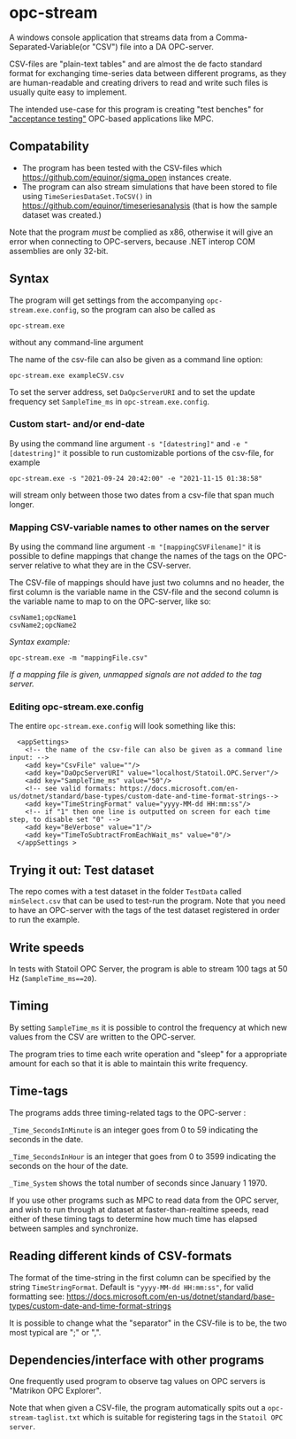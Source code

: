 # opc-stream
A windows console application that streams data from a Comma-Separated-Variable(or "CSV") file into a DA OPC-server. 

CSV-files are "plain-text tables" and are almost the de facto standard format for exchanging time-series data between different programs,
as they are human-readable and creating drivers to read and write such files is usually quite easy to implement.

The intended use-case for this program is creating "test benches" for ["acceptance testing"](https://www.agilealliance.org/glossary/acceptance/) OPC-based applications like MPC. 

## Compatability

- The program has been tested with the CSV-files which https://github.com/equinor/sigma_open instances create.
- The program can also stream simulations that have been stored to file using ``TimeSeriesDataSet.ToCSV()`` in
https://github.com/equinor/timeseriesanalysis (that is how the sample dataset was created.)

Note that the program *must* be complied as x86, otherwise it will give an error when connecting to OPC-servers, because .NET interop COM assemblies are only 32-bit. 

## Syntax

The program will get settings from the accompanying ``opc-stream.exe.config``, so the program can also be called as
```
opc-stream.exe
```
without any command-line argument

The name of the csv-file can also be given as a command line option:
```
opc-stream.exe exampleCSV.csv
```
To set the server address, set ``DaOpcServerURI``  and to set the update frequency set ``SampleTime_ms`` in ``opc-stream.exe.config``.

### Custom start- and/or end-date

By using the command line argument ``-s "[datestring]"`` and ``-e "[datestring]"`` it possible to run customizable portions of 
the csv-file, for example

```
opc-stream.exe -s "2021-09-24 20:42:00" -e "2021-11-15 01:38:58"
```
will stream only between those two dates from a csv-file that span much longer.

### Mapping CSV-variable names to other names on the server

By using the command line argument ``-m "[mappingCSVFilename]"`` it is possible to define mappings that 
change the names of the tags on the OPC-server relative to what they are in the CSV-server.

The CSV-file of mappings should have just two columns and no header, the first column is the variable name in 
the CSV-file and the second column is the variable name to map to on the OPC-server, like so:
```
csvName1;opcName1
csvName2;opcName2
```

*Syntax example:*
```
opc-stream.exe -m "mappingFile.csv"
```
*If a mapping file is given, unmapped signals are not added to the tag server.*

### Editing opc-stream.exe.config

The entire ``opc-stream.exe.config`` will look something like this:
```
  <appSettings>
    <!-- the name of the csv-file can also be given as a command line input: -->
    <add key="CsvFile" value=""/>
    <add key="DaOpcServerURI" value="localhost/Statoil.OPC.Server"/>
    <add key="SampleTime_ms" value="50"/>
    <!-- see valid formats: https://docs.microsoft.com/en-us/dotnet/standard/base-types/custom-date-and-time-format-strings-->
    <add key="TimeStringFormat" value="yyyy-MM-dd HH:mm:ss"/>
    <!-- if "1" then one line is outputted on screen for each time step, to disable set "0" -->
    <add key="BeVerbose" value="1"/>
    <add key="TimeToSubtractFromEachWait_ms" value="0"/>
  </appSettings >
```

## Trying it out: Test dataset

The repo comes with a test dataset in the folder ``TestData`` called ``minSelect.csv`` that can be used to test-run the program. 
Note that you need to have an OPC-server with the tags of the test dataset registered in order to run the example. 

## Write speeds

In tests with Statoil OPC Server, the program is able to stream 100 tags at 50 Hz  (``SampleTime_ms==20``).

## Timing 

By setting ``SampleTime_ms`` it is possible to control the frequency at which new values from the CSV are written to the OPC-server.

The program tries to time each write operation and "sleep" for a appropriate amount for each so that it is able to maintain this write frequency.


## Time-tags

The programs adds three timing-related tags to the OPC-server :

``_Time_SecondsInMinute`` is an integer goes from 0 to 59 indicating the seconds in the date.

``_Time_SecondsInHour`` is an integer that goes from 0 to 3599 indicating the seconds on the hour of the date.

``_Time_System`` shows the total number of seconds since January 1 1970.

If you use other programs such as MPC to read data from the OPC server, and wish to run through at dataset at faster-than-realtime speeds, 
read either of these timing tags to determine how much time has elapsed between samples and synchronize. 

## Reading different kinds of CSV-formats

The format of the time-string in the first column can be specified by the string ``TimeStringFormat``.
Default is ``"yyyy-MM-dd HH:mm:ss"``, for valid formatting see:
https://docs.microsoft.com/en-us/dotnet/standard/base-types/custom-date-and-time-format-strings

It is possible to change what the "separator" in the CSV-file is to be, the two most typical are ";" or ",". 

## Dependencies/interface with other programs

One frequently used program to observe tag values on OPC servers is "Matrikon OPC Explorer".

Note that when given a CSV-file, the program automatically spits out a ``opc-stream-taglist.txt`` which is suitable for 
registering tags in the ``Statoil OPC server``.
